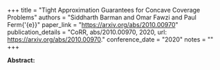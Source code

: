 +++
title = "Tight Approximation Guarantees for Concave Coverage Problems"
authors = "Siddharth Barman and Omar Fawzi and Paul Ferm{\'{e}}"
paper_link = "https://arxiv.org/abs/2010.00970"
publication_details = "CoRR, abs/2010.00970, 2020, url: <a href='https://arxiv.org/abs/2010.00970' target='_blank'>https://arxiv.org/abs/2010.00970</a>."
conference_date = "2020"
notes = ""
+++

<b>Abstract:</b>
